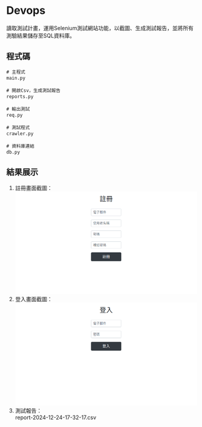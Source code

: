 # Devops

讀取測試計畫，運用Selenium測試網站功能，以截圖、生成測試報告，並將所有測驗結果儲存至SQL資料庫。

## 程式碼

```bash=
# 主程式
main.py

# 開啟Csv，生成測試報告
reports.py

# 輸出測試
req.py

# 測試程式
crawler.py

# 資料庫連結
db.py
```

## 結果展示

1. 註冊畫面截圖：<br>
![圖片描述](response/0.png)<br>
2. 登入畫面截圖：<br>
![圖片描述](response/1.png)<br>
3. 測試報告：<br>
report-2024-12-24-17-32-17.csv